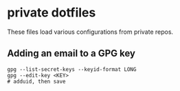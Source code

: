 # private dotfiles

These files load various configurations from private repos.

## Adding an email to a GPG key

```
gpg --list-secret-keys --keyid-format LONG
gpg --edit-key <KEY>
# adduid, then save
```
